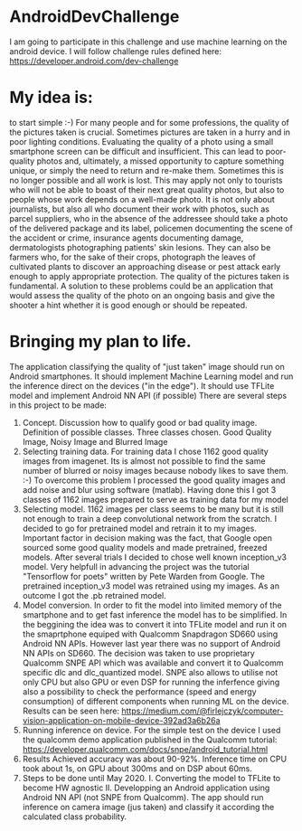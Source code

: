 # AndroidDevChallenge
I am going to participate in this challenge and use machine learning on the android device. I will follow challenge rules defined here:
https://developer.android.com/dev-challenge

# My idea is:

to start simple :-)
For many people and for some professions, the quality of the pictures taken is crucial. Sometimes pictures are taken in a hurry and in poor lighting conditions. Evaluating the quality of a photo using a small smartphone screen can be difficult and insufficient. This can lead to poor-quality photos and, ultimately, a missed opportunity to capture something unique, or simply the need to return and re-make them. Sometimes this is no longer possible and all work is lost. This may apply not only to tourists who will not be able to boast of their next great quality photos, but also to people whose work depends on a well-made photo. It is not only about journalists, but also all who document their work with photos, such as parcel suppliers, who in the absence of the addressee should take a photo of the delivered package and its label, policemen documenting the scene of the accident or crime, insurance agents documenting damage, dermatologists photographing patients' skin lesions. They can also be farmers who, for the sake of their crops, photograph the leaves of cultivated plants to discover an approaching disease or pest attack early enough to apply appropriate protection. The quality of the pictures taken is fundamental. A solution to these problems could be an application that would assess the quality of the photo on an ongoing basis and give the shooter a hint whether it is good enough or should be repeated.

# Bringing my plan to life.

The application classifying the quality of "just taken" image should run on Android smartphones. It should implement Machine Learning model and run the inference direct on the devices ("in the edge"). It should use TFLite model and implement Android NN API (if possible) There are several steps in this project to be made:
1. Concept. 
    Discussion how to qualify good or bad quality image. 
    Definition of possible classes. Three classes chosen. Good Quality Image, Noisy Image and Blurred Image
2. Selecting training data.
For training data I chose 1162 good quality images from imagenet. Its is almost not possible to find the same number of blurred or noisy images because nobody likes to save them.  :-) To overcome this problem I processed the good quality images and add noise and blur using software (matlab). Having done this I got 3 classes of 1162 images prepared to serve as training data for my model
3. Selecting model.
1162 images per class seems to be many but it is still not enough to train a deep convolutional network from the scratch. I decided to go for pretrained model and retrain it to my images. Important factor in decision making was the fact, that Google open sourced some good quality models and made pretrained, freezed models. After several trials I decided to chose well known inception_v3 model. Very helpfull in advancing the project was the tutorial "Tensorflow for poets" written by Pete Warden from Google. The pretrained inception_v3 model was retrained using my images. As an outcome I got the .pb retrained model.
4. Model conversion. In order to fit the model into limited memory of the smartphone and to get fast inference the model has to be simplified. In the beggining the idea was to convert it into TFLite model and run it on the smaprtphone equiped with Qualcomm Snapdragon SD660 using Android NN APIs. However last year there was no support of Android NN APIs on SD660. The decision was taken to use proprietary Qualcomm SNPE API which was available and convert it to Qualcomm specific dlc and dlc_quantized model. SNPE also allows to utilise not only CPU but also GPU or even DSP for running the inferfence giving also a possibility to check the performance (speed and energy consumption) of different components when running ML on the device. Results can be seen here:
https://medium.com/@firlejczyk/computer-vision-application-on-mobile-device-392ad3a6b26a
5. Running inference on device.
For the simple test on the device I used the qualcomm demo application published in the Qualcomm tutorial:
https://developer.qualcomm.com/docs/snpe/android_tutorial.html
5. Results
Achieved accuracy was about 90-92%. Inference time on CPU took about 1s, on GPU about 300ms and on DSP about 60ms. 
8. Steps to be done until May 2020.
I. Converting the model to TFLite to become HW agnostic
II. Developping an Android application using Android NN API (not SNPE from Qualcomm). The app should run inference on camera image (jus taken) and classify it according the calculated class probability.





